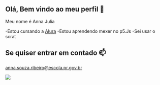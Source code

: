 ## Olá, Bem vindo ao meu perfil 💙

Meu nome é Anna Julia

-Estou cursando a [Alura](https://www.alura.com.pr)
-Estou aprendendo mexer no p5.Js
-Sei usar o scrat

## Se quiser entrar em contado 📫
anna.souza.ribeiro@escola.pr.gov.br

![](https://media1.tenor.com/m/e-ttxLHcNZEAAAAC/luffy-smiling.gif)
